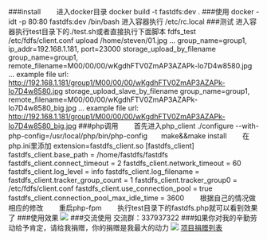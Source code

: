 ###install
        进入docker目录
	docker build -t  fastdfs:dev .
###使用
        docker -idt -p 80:80 fastdfs:dev /bin/bash
	进入容器执行
	/etc/rc.local
###测试
	进入容器执行test目录下的./test.sh或者直接执行下面脚本
	fdfs_test /etc/fdfs/client.conf upload /home/steven/01.jpg
	...
	group_name=group1, ip_addr=192.168.1.181, port=23000
        storage_upload_by_filename
	group_name=group1, remote_filename=M00/00/00/wKgdhFTV0ZmAP3AZAPk-Io7D4w8580.jpg
	...
	example file url: http://192.168.1.181/group1/M00/00/00/wKgdhFTV0ZmAP3AZAPk-Io7D4w8580.jpg
	storage_upload_slave_by_filename
	group_name=group1, remote_filename=M00/00/00/wKgdhFTV0ZmAP3AZAPk-Io7D4w8580_big.jpg
	...
	example file url: http://192.168.1.181/group1/M00/00/00/wKgdhFTV0ZmAP3AZAPk-Io7D4w8580_big.jpg
 ###php调用
        首先进入php_client
        ./configure --with-php-config=/usr/local/php/bin/php-config
        make&&make install
        在php.ini里添加
        extension=fastdfs_client.so
        [fastdfs_client]
        fastdfs_client.base_path = /home/fastdfs/fastdfs
        fastdfs_client.connect_timeout = 2
        fastdfs_client.network_timeout = 60
        fastdfs_client.log_level = info
        fastdfs_client.log_filename =
        fastdfs_client.tracker_group_count = 1
        fastdfs_client.tracker_group0 = /etc/fdfs/client.conf
        fastdfs_client.use_connection_pool = true
        fastdfs_client.connection_pool_max_idle_time = 3600
        根据自己的情况做相应的修改
        重启php-fpm
        执行test目录下的fastdfs.php就可以看到效果了
###使用效果
![](https://github.com/qieangel2013/ngx-fastdfs/blob/master/images/cut.png)
###交流使用
	交流群：337937322
###如果你对我的辛勤劳动给予肯定，请给我捐赠，你的捐赠是我最大的动力
![](https://github.com/qieangel2013/zys/blob/master/public/images/pay.png)
[项目捐赠列表](https://github.com/qieangel2013/zys/wiki/%E9%A1%B9%E7%9B%AE%E6%8D%90%E8%B5%A0)
